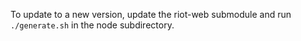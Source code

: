 To update to a new version, update the riot-web submodule and run `./generate.sh` in the node subdirectory.
